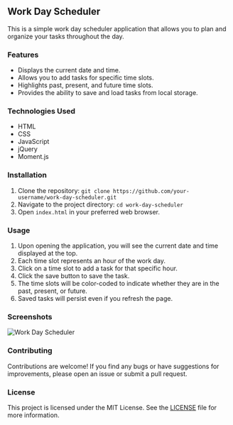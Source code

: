 ## Work Day Scheduler

This is a simple work day scheduler application that allows you to plan and organize your tasks throughout the day.

### Features

- Displays the current date and time.
- Allows you to add tasks for specific time slots.
- Highlights past, present, and future time slots.
- Provides the ability to save and load tasks from local storage.

### Technologies Used

- HTML
- CSS
- JavaScript
- jQuery
- Moment.js

### Installation

1. Clone the repository: `git clone https://github.com/your-username/work-day-scheduler.git`
2. Navigate to the project directory: `cd work-day-scheduler`
3. Open `index.html` in your preferred web browser.

### Usage

1. Upon opening the application, you will see the current date and time displayed at the top.
2. Each time slot represents an hour of the work day.
3. Click on a time slot to add a task for that specific hour.
4. Click the save button to save the task.
5. The time slots will be color-coded to indicate whether they are in the past, present, or future.
6. Saved tasks will persist even if you refresh the page.

### Screenshots

![Work Day Scheduler](./screenshots/work-day-scheduler.png)

### Contributing

Contributions are welcome! If you find any bugs or have suggestions for improvements, please open an issue or submit a pull request.

### License

This project is licensed under the MIT License. See the [LICENSE](./LICENSE) file for more information.